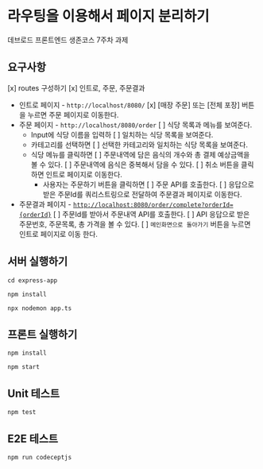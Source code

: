 # 라우팅을 이용해서 페이지 분리하기

데브로드 프론트엔드 생존코스 7주차 과제

## 요구사항

[x] routes 구성하기
  [x] 인트로, 주문, 주문결과

- 인트로 페이지 -  `http://localhost/8080/`
  [x] [매장 주문] 또는 [전체 포장] 버튼을 누르면 주문 페이지로 이동한다.
- 주문 페이지 -  `http://localhost/8080/order`
  [ ] 식당 목록과 메뉴를 보여준다.
  - Input에 식당 이름을 입력하
    [ ] 일치하는 식당 목록을 보여준다.
  - 카테고리를 선택하면
    [ ] 선택한 카테고리와 일치하는 식당 목록을 보여준다.
  - 식당 메뉴를 클릭하면
    [ ] 주문내역에 담은 음식의 개수와 총 결제 예상금액을 볼 수 있다.
    [ ] 주문내역에 음식은 중복해서 담을 수 있다.
    [ ] 취소 버튼을 클릭하면 인트로 페이지로 이동한다.
    - 사용자는 주문하기 버튼을 클릭하면
      [ ] 주문 API를 호출한다.
      [ ] 응답으로 받은 주문Id를 쿼리스트링으로 전달하여 주문결과 페이지로 이동한다.
- 주문결과 페이지 -  [`http://localhost:8080/order/complete?orderId={orderId}`](http://localhost:8080/order/complete?orderId={orderId})
  [ ] 주문Id를 받아서 주문내역 API를 호출한다.
  [ ] API 응답으로 받은 주문번호, 주문목록, 총 가격을 볼 수 있다.
  [ ] `메인화면으로 돌아가기` 버튼을 누르면 인트로 페이지로 이동 한다.

## 서버 실행하기

```shell
cd express-app

npm install

npx nodemon app.ts
```

## 프론트 실행하기

```shell
npm install

npm start
```

## Unit 테스트

```shell
npm test
```

## E2E 테스트

```shell
npm run codeceptjs
```
